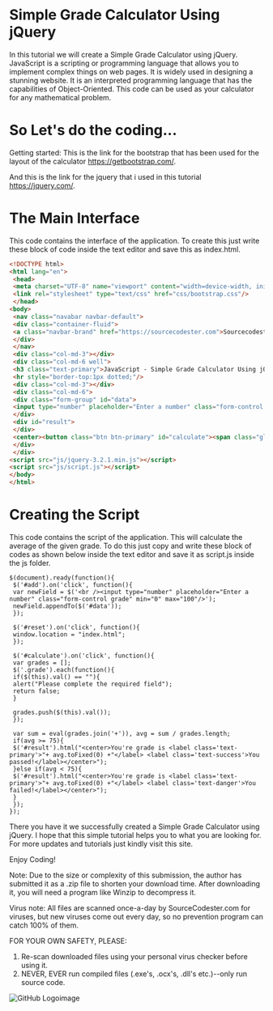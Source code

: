 # Simple Grade Calculator Using jQuery

In this tutorial we will create a Simple Grade Calculator using jQuery. JavaScript is a scripting or programming language that allows you to implement complex things on web pages. It is widely used in designing a stunning website. It is an interpreted programming language that has the capabilities of Object-Oriented. This code can be used as your calculator for any mathematical problem.

# So Let's do the coding...
Getting started:
This is the link for the bootstrap that has been used for the layout of the calculator https://getbootstrap.com/.

And this is the link for the jquery that i used in this tutorial https://jquery.com/.

# The Main Interface
This code contains the interface of the application. To create this just write these block of code inside the text editor and save this as index.html.
```HTML
<!DOCTYPE html>
<html lang="en">
 <head>
 <meta charset="UTF-8" name="viewport" content="width=device-width, initial-scale=1"/>
 <link rel="stylesheet" type="text/css" href="css/bootstrap.css"/>
 </head>
<body>
 <nav class="navabar navbar-default">
 <div class="container-fluid">
 <a class="navbar-brand" href="https://sourcecodester.com">Sourcecodester</a>
 </div>
 </nav>
 <div class="col-md-3"></div>
 <div class="col-md-6 well">
 <h3 class="text-primary">JavaScript - Simple Grade Calculator Using jQuery</h3>
 <hr style="border-top:1px dotted;"/>
 <div class="col-md-3"></div>
 <div class="col-md-6">
 <div class="form-group" id="data">
 <input type="number" placeholder="Enter a number" class="form-control grade" min="0" max="100"/>
 </div>
 <div id="result">
 </div>
 <center><button class="btn btn-primary" id="calculate"><span class="glyphicon glyphicon-credit-card"></span> Calculate</button> <button class="btn btn-success" id="reset"><span class="glyphicon glyphicon-refresh"></span> Reset</button> <button class="btn btn-warning" id="add"><span class="glyphicon glyphicon-plus"></span> Add</button></center>
 </div>
 </div>
<script src="js/jquery-3.2.1.min.js"></script>
<script src="js/script.js"></script>
</body>
</html>
```
# Creating the Script
This code contains the script of the application. This will calculate the average of the given grade. To do this just copy and write these block of codes as shown below inside the text editor and save it as script.js inside the js folder.
```Script
$(document).ready(function(){
 $('#add').on('click', function(){
 var newField = $('<br /><input type="number" placeholder="Enter a number" class="form-control grade" min="0" max="100"/>');
 newField.appendTo($('#data'));
 });
 
 $('#reset').on('click', function(){
 window.location = "index.html";
 });
 
 $('#calculate').on('click', function(){
 var grades = [];
 $('.grade').each(function(){
 if($(this).val() == ""){
 alert("Please complete the required field");
 return false;
 }
 
 grades.push($(this).val());
 });
 
 var sum = eval(grades.join('+')), avg = sum / grades.length;
 if(avg >= 75){
 $('#result').html("<center>You're grade is <label class='text-primary'>"+ avg.toFixed(0) +"</label> <label class='text-success'>You passed!</label></center>");
 }else if(avg < 75){
 $('#result').html("<center>You're grade is <label class='text-primary'>"+ avg.toFixed(0) +"</label> <label class='text-danger'>You failed!</label></center>");
 }
 });
});
```
There you have it we successfully created a Simple Grade Calculator using jQuery. I hope that this simple tutorial helps you to what you are looking for. For more updates and tutorials just kindly visit this site.

Enjoy Coding!


Note: Due to the size or complexity of this submission, the author has submitted it as a .zip file to shorten your download time. After downloading it, you will need a program like Winzip to decompress it.

Virus note: All files are scanned once-a-day by SourceCodester.com for viruses, but new viruses come out every day, so no prevention program can catch 100% of them.

FOR YOUR OWN SAFETY, PLEASE:

1. Re-scan downloaded files using your personal virus checker before using it.
2. NEVER, EVER run compiled files (.exe's, .ocx's, .dll's etc.)--only run source code.


![GitHub Logo](/.png)image

